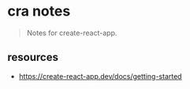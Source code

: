 # cra notes
> Notes for create-react-app.

## resources
- https://create-react-app.dev/docs/getting-started
